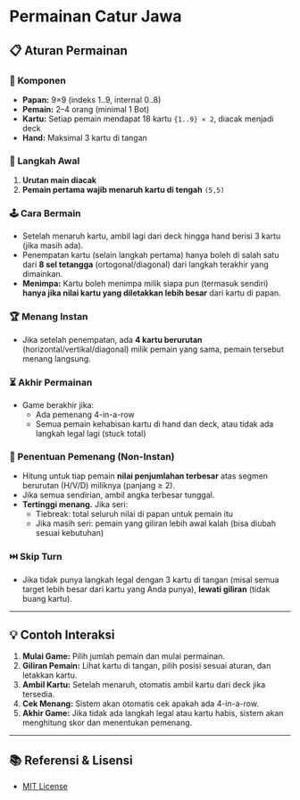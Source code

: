 # Permainan Catur Jawa

## 📋 Aturan Permainan

### 🎲 Komponen
- **Papan:** 9×9 (indeks 1..9, internal 0..8)
- **Pemain:** 2–4 orang (minimal 1 Bot)
- **Kartu:** Setiap pemain mendapat 18 kartu `{1..9} × 2`, diacak menjadi deck
- **Hand:** Maksimal 3 kartu di tangan

### 🚀 Langkah Awal
1. **Urutan main diacak**
2. **Pemain pertama wajib menaruh kartu di tengah** `(5,5)`

### 🕹️ Cara Bermain
- Setelah menaruh kartu, ambil lagi dari deck hingga hand berisi 3 kartu (jika masih ada).
- Penempatan kartu (selain langkah pertama) hanya boleh di salah satu dari **8 sel tetangga** (ortogonal/diagonal) dari langkah terakhir yang dimainkan.
- **Menimpa:** Kartu boleh menimpa milik siapa pun (termasuk sendiri) **hanya jika nilai kartu yang diletakkan lebih besar** dari kartu di papan.

### 🏆 Menang Instan
- Jika setelah penempatan, ada **4 kartu berurutan** (horizontal/vertikal/diagonal) milik pemain yang sama, pemain tersebut menang langsung.

### ⏳ Akhir Permainan
- Game berakhir jika:
  - Ada pemenang 4-in-a-row
  - Semua pemain kehabisan kartu di hand dan deck, atau tidak ada langkah legal lagi (stuck total)

### 🥇 Penentuan Pemenang (Non-Instan)
- Hitung untuk tiap pemain **nilai penjumlahan terbesar** atas segmen berurutan (H/V/D) miliknya (panjang ≥ 2).
- Jika semua sendirian, ambil angka terbesar tunggal.
- **Tertinggi menang.** Jika seri:
  - Tiebreak: total seluruh nilai di papan untuk pemain itu
  - Jika masih seri: pemain yang giliran lebih awal kalah (bisa diubah sesuai kebutuhan)

### ⏭️ Skip Turn
- Jika tidak punya langkah legal dengan 3 kartu di tangan (misal semua target lebih besar dari kartu yang Anda punya), **lewati giliran** (tidak buang kartu).

---

## 💡 Contoh Interaksi

1. **Mulai Game:** Pilih jumlah pemain dan mulai permainan.
2. **Giliran Pemain:** Lihat kartu di tangan, pilih posisi sesuai aturan, dan letakkan kartu.
3. **Ambil Kartu:** Setelah menaruh, otomatis ambil kartu dari deck jika tersedia.
4. **Cek Menang:** Sistem akan otomatis cek apakah ada 4-in-a-row.
5. **Akhir Game:** Jika tidak ada langkah legal atau kartu habis, sistem akan menghitung skor dan menentukan pemenang.

---

## 📚 Referensi & Lisensi

- [MIT License](LICENSE)